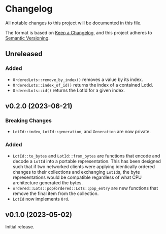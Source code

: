 <!-- markdownlint-disable MD024 -->
# Changelog

All notable changes to this project will be documented in this file.

The format is based on [Keep a Changelog](https://keepachangelog.com/en/1.0.0/),
and this project adheres to [Semantic Versioning](https://semver.org/spec/v2.0.0.html).

## Unreleased

### Added

- `OrderedLots::remove_by_index()` removes a value by its index.
- `OrderedLots::index_of_id()` returns the index of a contained LotId.
- `OrderedLots::id()` returns the LotId for a given index.

## v0.2.0 (2023-06-21)

### Breaking Changes

- `LotId::index`, `LotId::generation`, and `Generation` are now private.

### Added

- `LotId::to_bytes` and `LotId::from_bytes` are functions that encode and decode
  a `LotId` into a portable representation. This has been designed such that if
  two networked clients were applying identically ordered changes to their
  collections and exchanging `LotId`s, the byte representations would be
  compatible regardless of what CPU architecture generated the bytes.
- `ordered::Lots::pop`/`ordered::Lots::pop_entry` are new functions that remove
  the final item from the collection.
- `LotId` now implements `Ord`.

## v0.1.0 (2023-05-02)

Initial release.
